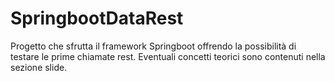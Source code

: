 # SpringbootDataRest
 Progetto che sfrutta il framework Springboot offrendo la possibilità di testare le prime chiamate rest. 
 Eventuali concetti teorici sono contenuti nella sezione slide.
